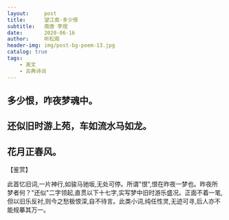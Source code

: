 ```yaml
---
layout:     post
title:      望江南·多少恨
subtitle:   南唐 李煜
date:       2020-06-16
author:     听松阁
header-img: img/post-bg-poem-13.jpg
catalog: true
tags:
    - 美文
    - 古典诗词
---
```



## 多少恨，咋夜梦魂中。
## 还似旧时游上苑，车如流水马如龙。
## 花月正春风。

【鉴赏】

此首忆旧词,一片神行,如骏马驰坂,无处可停。所谓"恨",恨在昨夜一梦也。昨夜所梦者何？"还似"二字领起,直贯以下十七字,实写梦中旧时游乐盛况。正面不着一笔,但以旧乐反衬,则今之愁极恨深,自不待言。此类小词,纯任性灵,无迹可寻,后人亦不能规摹其万一。

